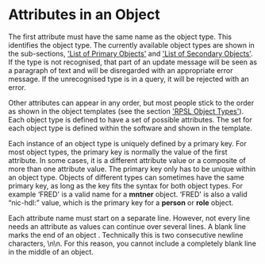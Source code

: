 # Attributes in an Object


The first attribute must have the same name as the object type. This identifies the object type. The currently available object types are shown in the sub-sections, ['List of Primary Objects'](03-List-of-Primary-Objects.md#list-of-primary-objects) and ['List of Secondary Objects'](04-List-of-Secondary-Objects.md#list-of-secondary-objects). If the type is not recognised, that part of an update message will be seen as a paragraph of text and will be disregarded with an appropriate error message. If the unrecognised type is in a query, it will be rejected with an error.

Other attributes can appear in any order, but most people stick to the order as shown in the object templates (see the section ['RPSL Object Types'](../04.RPSL-Object-Types/README.md#rpsl-object-types)). Each object type is defined to have a set of possible attributes. The set for each object type is defined within the software and shown in the template.


Each instance of an object type is uniquely defined by a primary key. For most object types, the primary key is normally the value of the first attribute. In some cases, it is a different attribute value or a composite of more than one attribute value. The primary key only has to be unique within an object type. Objects of different types can sometimes have the same primary key, as long as the key fits the syntax for both object types. For example ‘FRED' is a valid name for a **mntner** object. ‘FRED' is also a valid “nic-hdl:” value, which is the primary key for a **person** or **role** object.

Each attribute name must start on a separate line. However, not every line needs an attribute as values can continue over several lines. A blank line marks the end of an object . Technically this is two consecutive newline characters, \n\n. For this reason, you cannot include a completely blank line in the middle of an object.